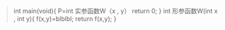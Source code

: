 


>int main(void){
P=int 实参函数W（x , y）
return 0;
}
int 形参函数W(int x , int y){
f(x,y)=blblbl;
return f(x,y);
}
<!--stackedit_data:
eyJoaXN0b3J5IjpbLTM3ODkyMjkyNF19
-->